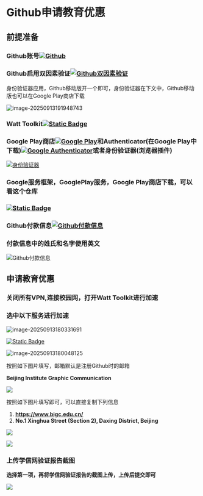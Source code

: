 # Github申请教育优惠

## 前提准备

### Github账号[![Github](https://img.shields.io/badge/Github-%E7%99%BB%E5%BD%95-green?logo=github)](https://github.com/)

### Github启用双因素验证[![Github双因素验证](https://img.shields.io/badge/Github-%E5%8F%8C%E5%9B%A0%E7%B4%A0%E9%AA%8C%E8%AF%81-green?logo=github)](https://github.com/settings/security)

身份验证器应用，Github移动版开一个即可，身份验证器在下文中，Github移动版也可以在Google Play商店下载

![image-20250913191948743](./assets/Github双因素认证.png)

### Watt Toolkit[![Static Badge](https://img.shields.io/badge/Watt%20Toolkit-%E4%B8%8B%E8%BD%BD-green?logo=github)](https://apps.microsoft.com/detail/9MTCFHS560NG?hl=zh-cn&gl=CN&ocid=pdpshare)

### Google Play商店[![Google Play](https://img.shields.io/badge/Google%20Play-%E4%B8%8B%E8%BD%BD-green?logo=googleplay)](https://www.apkmirror.com/apk/google-inc/google-play-store/)和Authenticator(在Google Play中下载)[![Google Authenticator](https://img.shields.io/badge/Google%20Authenticator-%E4%B8%8B%E8%BD%BD-green?logo=googleauthenticator)](https://play.google.com/store/apps/details?id=com.google.android.apps.authenticator2)或者身份验证器(浏览器插件)

[![身份验证器](https://img.shields.io/badge/%E8%BA%AB%E4%BB%BD%E9%AA%8C%E8%AF%81%E5%99%A8-%E4%B8%8B%E8%BD%BD-green?logo=googlechrome)](https://authenticator.cc/)

### Google服务框架，GooglePlay服务，Google Play商店下载，可以看这个仓库

### [![Static Badge](https://img.shields.io/badge/Google%E6%9C%8D%E5%8A%A1%E6%A1%86%E6%9E%B6%2CGooglePlay%E6%9C%8D%E5%8A%A1-Google%20Play%E5%95%86%E5%BA%97%E4%B8%8B%E8%BD%BD-green?logo=github)](https://github.com/hideuvpn/android-google-play-store.git)

### Github付款信息[![Github付款信息](https://img.shields.io/badge/Github%E4%BB%98%E6%AC%BE%E4%BF%A1%E6%81%AF-%E5%A1%AB%E5%86%99-green?logo=github)](https://github.com/settings/billing/payment_information)

### **付款信息中的姓氏和名字使用英文**

![Github付款信息](./assets/Github付款信息.png)

## 申请教育优惠

### 关闭所有VPN,连接校园网，打开Watt Toolkit进行加速

### 选中以下服务进行加速

![image-20250913180331691](./assets/Watt%20Toolkit加速选项.png)

[![Static Badge](https://img.shields.io/badge/Github%E6%95%99%E8%82%B2%E4%BC%98%E6%83%A0-%E7%94%B3%E8%AF%B7-green?logo=github)](https://github.com/settings/education/benefits)

![image-20250913180048125](./assets/Githu教育优惠申请界面.png)

按照如下图片填写，邮箱默认是注册Github时的邮箱

**Beijing Institute Graphic Communication**

![](./assets/Github教育申请基本信息.png)

按照如下图片填写即可，可以直接复制下列信息

1. **https://www.bigc.edu.cn/**
2. **No.1 Xinghua Street (Section 2), Daxing District, Beijing**

![](./assets/Github教育申请第一页.jpg)

![](./assets/Github教育申请第一页2.png)

### 上传学信网验证报告截图

**选择第一项，再将学信网验证报告的截图上传，上传后提交即可**

![](./assets/Github教育申请证明上传.png)
